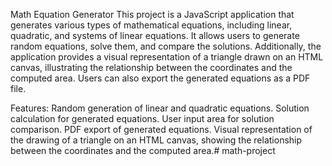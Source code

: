 Math Equation Generator
This project is a JavaScript application that generates various types of mathematical equations, including linear, quadratic, and systems of linear equations. It allows users to generate random equations, solve them, and compare the solutions. Additionally, the application provides a visual representation of a triangle drawn on an HTML canvas, illustrating the relationship between the coordinates and the computed area. Users can also export the generated equations as a PDF file.

Features:
Random generation of linear and quadratic equations.
Solution calculation for generated equations.
User input area for solution comparison.
PDF export of generated equations.
Visual representation of the drawing of a triangle on an HTML canvas, showing the relationship between the coordinates and the computed area.# math-project
